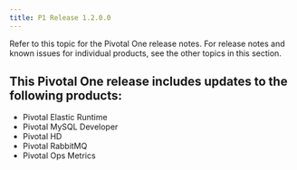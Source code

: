 ```yaml
---
title: P1 Release 1.2.0.0
---
```


Refer to this topic for the Pivotal One release notes. For release notes and known issues for individual products, see the other topics in this section.

## This Pivotal One release includes updates to the following products:

* Pivotal Elastic Runtime
* Pivotal MySQL Developer
* Pivotal HD
* Pivotal RabbitMQ
* Pivotal Ops Metrics



